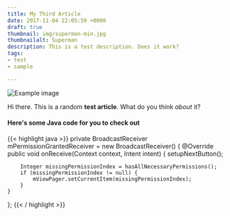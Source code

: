 ```yaml
---
title: My Third Article
date: 2017-11-04 22:05:59 +0000
draft: true
thumbnail: img/superman-min.jpg
thumbnailalt: Superman
description: This is a test description. Does it work?
tags:
- test
- sample

---
```


![Example image](/img/superman-min.jpg)

Hi there. This is a random **test article**. What do you think _about_ it?

#### Here's some Java code for you to check out ####

{{< highlight java >}}
private BroadcastReceiver mPermissionGrantedReceiver = new BroadcastReceiver() {
    @Override
    public void onReceive(Context context, Intent intent) {
        setupNextButton();

        Integer missingPermissionIndex = hasAllNecessaryPermissions();
        if (missingPermissionIndex != null) {
            mViewPager.setCurrentItem(missingPermissionIndex);
        }
    }
};
{{< / highlight >}}

<!--more-->




 